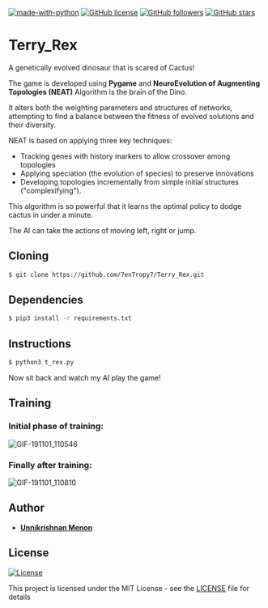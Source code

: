 [![made-with-python](https://img.shields.io/badge/Made%20with-Python-1f425f.svg)](https://www.python.org/) [![GitHub license](https://img.shields.io/github/license/Naereen/StrapDown.js.svg)](https://github.com/Naereen/StrapDown.js/blob/master/LICENSE) [![GitHub followers](https://img.shields.io/github/followers/7enTropy7?label=Follow&style=social)](https://github.com/7enTropy7?tab=followers) [![GitHub stars](https://img.shields.io/github/stars/7enTropy7/Terry_Rex.svg?style=social&label=Star&maxAge=2592000)](https://GitHub.com/7enTropy7/Terry_Rex/stargazers/)

# Terry_Rex
A genetically evolved dinosaur that is scared of Cactus!

The game is developed using **Pygame** and **NeuroEvolution of Augmenting Topologies (NEAT)** Algorithm is the brain of the Dino.

It alters both the weighting parameters and structures of networks, attempting to find a balance between the fitness of evolved solutions and their diversity. 

NEAT is based on applying three key techniques: 
- Tracking genes with history markers to allow crossover among topologies 
- Applying speciation (the evolution of species) to preserve innovations
- Developing topologies incrementally from simple initial structures ("complexifying").

This algorithm is so powerful that it learns the optimal policy to dodge cactus in under a minute. 

The AI can take the actions of moving left, right or jump.

## Cloning
```bash
$ git clone https://github.com/7enTropy7/Terry_Rex.git
```

## Dependencies
```bash
$ pip3 install -r requirements.txt
```

## Instructions
```bash
$ python3 t_rex.py
```
Now sit back and watch my AI play the game!
## Training

### Initial phase of training:

![GIF-191101_110546](https://user-images.githubusercontent.com/36446402/68004799-d62cce80-fc98-11e9-8b07-3f2368748ccc.gif)


### Finally after training:

![GIF-191101_110810](https://user-images.githubusercontent.com/36446402/68004871-1d1ac400-fc99-11e9-9692-bf7df96bd451.gif)



## Author

* [**Unnikrishnan Menon**](https://github.com/7enTropy7)

## License

[![License](http://img.shields.io/:license-mit-blue.svg?style=flat-square)](http://badges.mit-license.org)

This project is licensed under the MIT License - see the [LICENSE](LICENSE) file for details


